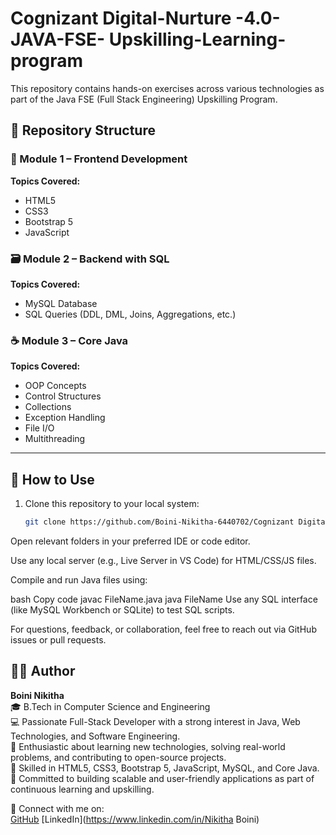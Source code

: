 # Cognizant Digital-Nurture -4.0- JAVA-FSE- Upskilling-Learning-program
 
This repository contains hands-on exercises across various technologies as part of the Java FSE (Full Stack Engineering) Upskilling Program.

## 📁 Repository Structure

### 📘 Module 1 – Frontend Development
**Topics Covered:**  
- HTML5  
- CSS3  
- Bootstrap 5  
- JavaScript




### 🗃️ Module 2 – Backend with SQL
**Topics Covered:**  
- MySQL Database  
- SQL Queries (DDL, DML, Joins, Aggregations, etc.)



### ☕ Module 3 – Core Java
**Topics Covered:**  
- OOP Concepts  
- Control Structures  
- Collections  
- Exception Handling  
- File I/O  
- Multithreading 

---

## 🔧 How to Use

1. Clone this repository to your local system:
   ```bash
   git clone https://github.com/Boini-Nikitha-6440702/Cognizant Digital Nurture 4.0.JAVA FSE Upskilling learning program.git

Open relevant folders in your preferred IDE or code editor.

Use any local server (e.g., Live Server in VS Code) for HTML/CSS/JS files.

Compile and run Java files using:

bash Copy code javac FileName.java java FileName Use any SQL interface (like MySQL Workbench or SQLite) to test SQL scripts.

For questions, feedback, or collaboration, feel free to reach out via GitHub issues or pull requests.


## 👩‍💻 Author

**Boini Nikitha**  
🎓 B.Tech in Computer Science and Engineering  
💻 Passionate Full-Stack Developer with a strong interest in Java, Web Technologies, and Software Engineering.  
🌱 Enthusiastic about learning new technologies, solving real-world problems, and contributing to open-source projects.  
🚀 Skilled in HTML5, CSS3, Bootstrap 5, JavaScript, MySQL, and Core Java.  
📂 Committed to building scalable and user-friendly applications as part of continuous learning and upskilling.

🔗 Connect with me on:  
[GitHub](https://github.com/Boini-Nikitha) 
[LinkedIn](https://www.linkedin.com/in/Nikitha Boini)


